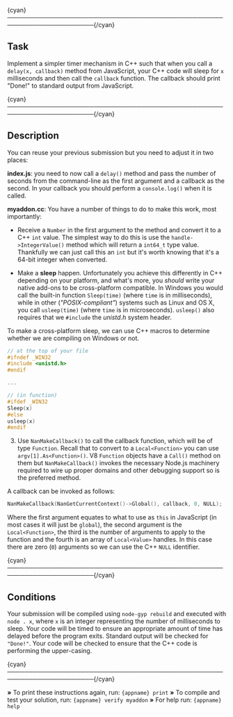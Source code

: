 {cyan}──────────────────────────────────────────────────────────────────────{/cyan}

## Task

Implement a simpler timer mechanism in C++ such that when you call a `delay(x, callback)` method from JavaScript, your C++ code will sleep for `x` milliseconds and then call the `callback` function. The callback should print "Done!" to standard output from JavaScript.

{cyan}──────────────────────────────────────────────────────────────────────{/cyan}

## Description

You can reuse your previous submission but you need to adjust it in two places:

**index.js**: you need to now call a `delay()` method and pass the number of seconds from the command-line as the first argument and a callback as the second. In your callback you should perform a `console.log()` when it is called.

**myaddon.cc**: You have a number of things to do to make this work, most importantly:

* Receive a `Number` in the first argument to the method and convert it to a C++ `int` value. The simplest way to do this is use the `handle->IntegerValue()` method which will return a `int64_t` type value. Thankfully we can just call this an `int` but it's worth knowing that it's a 64-bit integer when converted.


* Make a **sleep** happen. Unfortunately you achieve this differently in C++ depending on your platform, and what's more, you *should* write your native add-ons to be cross-platform compatible. In Windows you would call the built-in function `Sleep(time)` (where `time` is in milliseconds), while in other (*"POSIX-compliant"*) systems such as Linux and OS X, you call `usleep(time)` (where `time` is in microseconds). `usleep()` also requires that we `#include` the *unistd.h* system header.

To make a cross-platform sleep, we can use C++ macros to determine whether we are compiling on Windows or not.

```c++
// at the top of your file
#ifndef _WIN32
#include <unistd.h>
#endif

...

// (in function)
#ifdef _WIN32
Sleep(x)
#else
usleep(x)
#endif
```

3. Use `NanMakeCallback()` to call the callback function, which will be of type `Function`. Recall that to convert to a `Local<Function>` you can use `argv[1].As<Function>()`. V8 `Function` objects have a `Call()` method on them but `NanMakeCallback()` invokes the necessary Node.js machinery required to wire up proper domains and other debugging support so is the preferred method.

A callback can be invoked as follows:

```c++
NanMakeCallback(NanGetCurrentContext()->Global(), callback, 0, NULL);
```

Where the first argument equates to what to use as `this` in JavaScript (in most cases it will just be `global`), the second argument is the `Local<Function>`, the third is the number of arguments to apply to the function and the fourth is an array of `Local<Value>` handles. In this case there are zero (`0`) arguments so we can use the C++ `NULL` identifier.

{cyan}──────────────────────────────────────────────────────────────────────{/cyan}

## Conditions

Your submission will be compiled using `node-gyp rebuild` and executed with `node . x`, where `x` is an integer representing the number of milliseconds to sleep. Your code will be timed to ensure an appropriate amount of time has delayed before the program exits. Standard output will be checked for `"Done!"`. Your code will be checked to ensure that the C++ code is performing the upper-casing.

{cyan}──────────────────────────────────────────────────────────────────────{/cyan}

 __»__ To print these instructions again, run: `{appname} print`
 __»__ To compile and test your solution, run: `{appname} verify myaddon`
 __»__ For help run: `{appname} help`
